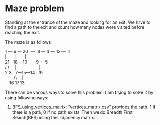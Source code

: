 # Maze problem
Standing at the entrance of the maze and looking for an exit. We have to find a path to the exit and count how many nodes were visited before reaching the exit.   

The maze is as follows 

1    —    6  —  20&nbsp;  —&nbsp;  8 — 4 — 12 — 11    
|&emsp;&emsp;|&emsp;&emsp;|&emsp;&emsp;&emsp;|&emsp;&emsp;   
21&nbsp;&nbsp;&nbsp;18 &emsp;10&emsp;&emsp;9 — 5   
/ \ &emsp;|	&emsp;&emsp;&emsp;&emsp;&emsp;|    
2  3 &nbsp;&nbsp;7—15—14&nbsp;&nbsp;&nbsp;19    
&emsp;&emsp;/\ &emsp;|         
&emsp;16&nbsp;17&nbsp;13    

There can be various ways to solve this problem; I am trying to solve it by using following ways:
1)	BFS_using_vertices_matrix: “vertices_matrix.csv” provides the path.  1 if there is a path, 0 if no path exists. Then we do Breadth First Search(BFS) using this adjacency matrix.
